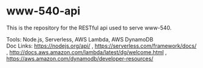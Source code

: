 # www-540-api

This is the repository for the RESTful api used to serve www-540.

Tools: Node.js, Serverless, AWS Lambda, AWS DynamoDB                          
Doc Links: https://nodejs.org/api/ , https://serverless.com/framework/docs/ , http://docs.aws.amazon.com/lambda/latest/dg/welcome.html , https://aws.amazon.com/dynamodb/developer-resources/



